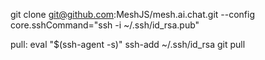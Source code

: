 git clone git@github.com:MeshJS/mesh.ai.chat.git --config core.sshCommand="ssh -i ~/.ssh/id_rsa.pub"

pull:
eval "$(ssh-agent -s)"
ssh-add ~/.ssh/id_rsa
git pull
